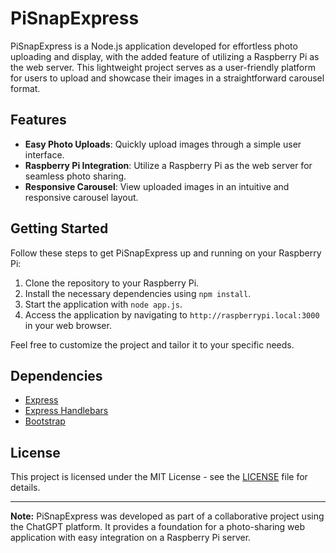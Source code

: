 # PiSnapExpress

PiSnapExpress is a Node.js application developed for effortless photo uploading and display, with the added feature of utilizing a Raspberry Pi as the web server. This lightweight project serves as a user-friendly platform for users to upload and showcase their images in a straightforward carousel format.

## Features

- **Easy Photo Uploads**: Quickly upload images through a simple user interface.
- **Raspberry Pi Integration**: Utilize a Raspberry Pi as the web server for seamless photo sharing.
- **Responsive Carousel**: View uploaded images in an intuitive and responsive carousel layout.

## Getting Started

Follow these steps to get PiSnapExpress up and running on your Raspberry Pi:

1. Clone the repository to your Raspberry Pi.
2. Install the necessary dependencies using `npm install`.
3. Start the application with `node app.js`.
4. Access the application by navigating to `http://raspberrypi.local:3000` in your web browser.

Feel free to customize the project and tailor it to your specific needs.

## Dependencies

- [Express](https://www.npmjs.com/package/express)
- [Express Handlebars](https://www.npmjs.com/package/express-handlebars)
- [Bootstrap](https://getbootstrap.com/)

## License

This project is licensed under the MIT License - see the [LICENSE](LICENSE) file for details.

---

**Note:** PiSnapExpress was developed as part of a collaborative project using the ChatGPT platform. It provides a foundation for a photo-sharing web application with easy integration on a Raspberry Pi server.

